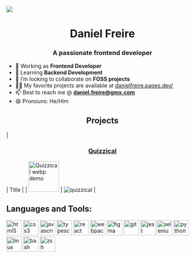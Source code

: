 <a href="https://danielfreire.pages.dev/" > <img src="./img/Web-Header-Background.svg"/></a>

<!-- ### [![Typing SVG](https://readme-typing-svg.herokuapp.com?lines=Hi+there+%F0%9F%91%8B)](https://danielfreire.pages.dev) -->

<h1 align="center">Daniel Freire</h1>
<h3 align="center">A passionate frontend developer</h3>

- 🔭 Working as **Frontend Developer**
- 🌱 Learning **Backend Development**
- 👯 I’m looking to collaborate on **FOSS projects**
- 👨‍💻 My favorite projects are available at [danielfreire.pages.dev/](http://danielfreire.pages.dev/)
- 📫 Best to reach me @ **daniel.freire@gmx.com**
- 😄 Pronouns: He/Him


<h2 align="center">Projects</h2>

| <a href="https://quizzicall-bydainelli.netlify.app" target="_blank" rel="noreferrer"><h3 align="center">Quizzical</h3></a>| Title       |
| <img
					src="https://danielfreire.pages.dev/images/GIFs/quizzical.webp"
					alt="Quizzical webp demo"
					width="80"
					height="80"
			/>
   |   ![quizzical](https://github.com/user-attachments/assets/21735857-6399-4501-9b5b-92a886574768)
    |
<h2 align="left">Languages and Tools:</h2>
	<p align="left">
			<a href="https://www.w3.org/html/" target="_blank" rel="noreferrer">
				<img
					src="https://danielfreire.pages.dev/images/icons/html5-original-wordmark.svg"
					alt="html5"
					width="40"
					height="40"
			/></a>
			<a href="https://www.w3schools.com/css/" target="_blank" rel="noreferrer">
				<img
					src="https://danielfreire.pages.dev/images/icons/Official_CSS_Logo.svg"
					alt="css3"
					width="40"
					height="40"
			/></a>
			<a
				href="https://developer.mozilla.org/en-US/docs/Web/JavaScript"
				target="_blank"
				rel="noreferrer"
			>
				<img
					src="https://danielfreire.pages.dev/images/icons/javascript-original.svg"
					alt="javascript"
					width="40"
					height="40"
			/></a>
			<a
				href="https://www.typescriptlang.org/"
				target="_blank"
				rel="noreferrer"
			>
				<img
					src="https://danielfreire.pages.dev/images/icons/Typescript.svg"
					alt="typescript"
					width="40"
					height="40"
			/></a>
			<a href="https://reactjs.org/" target="_blank" rel="noreferrer">
				<img
					src="https://danielfreire.pages.dev/images/icons/react2.svg"
					alt="react"
					width="40"
					height="40"
			/></a>
			<a
				href="https://webpack.js.org"
				target="_blank"
				rel="noreferrer"
			>
				<img
					src="https://danielfreire.pages.dev/images/icons/webpack.svg"
					alt="webpack"
					width="40"
					height="40"
			/></a>
			<a href="https://www.figma.com/" target="_blank" rel="noreferrer">
				<img
					src="https://danielfreire.pages.dev/images/icons/figma-icon.svg"
					alt="figma"
					width="40"
					height="40"
			/></a>
			<a href="https://git-scm.com/" target="_blank" rel="noreferrer">
				<img
					src="https://danielfreire.pages.dev/images/icons/git-scm-icon.svg"
					alt="git"
					width="40"
					height="40"
			/></a>
			<a href="https://jestjs.io" target="_blank" rel="noreferrer">
				<img
					src="https://danielfreire.pages.dev/images/icons/jestjsio-icon.svg"
					alt="jest"
					width="40"
					height="40"
			/></a>
			<a
				href="https://selenium-python.readthedocs.io"
				target="_blank"
				rel="noreferrer"
			>
				<img
					src="https://danielfreire.pages.dev/images/icons/selenium.svg"
					alt="selenium"
					width="40"
					height="40"
			/></a>
			<a href="https://www.python.org" target="_blank" rel="noreferrer">
				<img
					src="https://danielfreire.pages.dev/images/icons/python-original.svg"
					alt="python"
					width="40"
					height="40"
			/></a>
			<a href="https://www.linux.org/" target="_blank" rel="noreferrer">
				<img
					src="https://danielfreire.pages.dev/images/icons/linux-original.svg"
					alt="linux"
					width="40"
					height="40"
			/></a>
			<a
				href="https://www.gnu.org/software/bash/"
				target="_blank"
				rel="noreferrer"
			>
				<img
					src="https://danielfreire.pages.dev/images/icons/bash-icon-svgrepo-com.svg"
					alt="bash"
					width="40"
					height="40"
			/></a>
			<a
				href="https://www.zsh.org"
				target="_blank"
				rel="noreferrer"
			>
				<img
					src="https://danielfreire.pages.dev/images/icons/color_zsh.svg"
					alt="zsh"
					width="40"
					height="40"
			/></a>
			<!-- <a href="https://www.mysql.com/" target="_blank" rel="noreferrer"> <img src="https://danielfreire.pages.dev/images/icons/mysql-original-wordmark.svg" alt="mysql" width="40" height="40"> -->
			<!-- <a href="https://postman.com" target="_blank" rel="noreferrer"> <img src="https://danielfreire.pages.dev/images/icons/getpostman-icon.svg" alt="postman" width="40" height="40"> -->
		<!-- <a href="https://firebase.google.com/" target="_blank" rel="noreferrer">
				<img
					src="https://danielfreire.pages.dev/images/icons/firebase-icon.svg"
					alt="firebase"
					width="40"
					height="40"
			/></a> 
			<a href="https://getbootstrap.com" target="_blank" rel="noreferrer">
				<img
					src="https://danielfreire.pages.dev/images/icons/Bootstrap_logo.svg"
					alt="bootstrap"
					width="40"
					height="40"
			/></a>
		<a href="https://www.djangoproject.com/" target="_blank" rel="noreferrer">
				<img
					src="https://danielfreire.pages.dev/images/icons/django.svg"
					alt="django"
					width="40"
					height="40"
			/></a> 
		
		-->
		</p>
<!--
**Dainelli/Dainelli** is a ✨ _special_ ✨ repository because its `README.md` (this file) appears on your GitHub profile.

Here are some ideas to get you started:

- 🔭 I’m currently working on ...
- 🌱 I’m currently learning ...
- 👯 I’m looking to collaborate on ...
- 🤔 I’m looking for help with ...
- 💬 Ask me about ...
- 📫 How to reach me: ...
- 😄 Pronouns: ...
- ⚡ Fun fact: ...
-->
